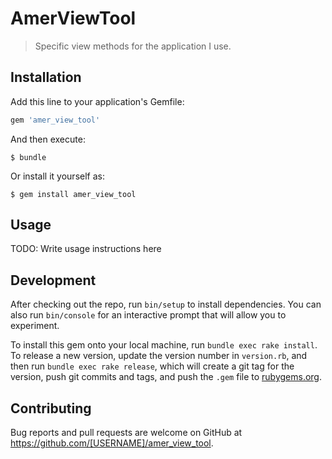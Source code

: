 # AmerViewTool

> Specific view methods for the application I use.

## Installation

Add this line to your application's Gemfile:

```ruby
gem 'amer_view_tool'
```

And then execute:

    $ bundle

Or install it yourself as:

    $ gem install amer_view_tool

## Usage

TODO: Write usage instructions here

## Development

After checking out the repo, run `bin/setup` to install dependencies. You can also run `bin/console` for an interactive prompt that will allow you to experiment.

To install this gem onto your local machine, run `bundle exec rake install`. To release a new version, update the version number in `version.rb`, and then run `bundle exec rake release`, which will create a git tag for the version, push git commits and tags, and push the `.gem` file to [rubygems.org](https://rubygems.org).

## Contributing

Bug reports and pull requests are welcome on GitHub at https://github.com/[USERNAME]/amer_view_tool.
